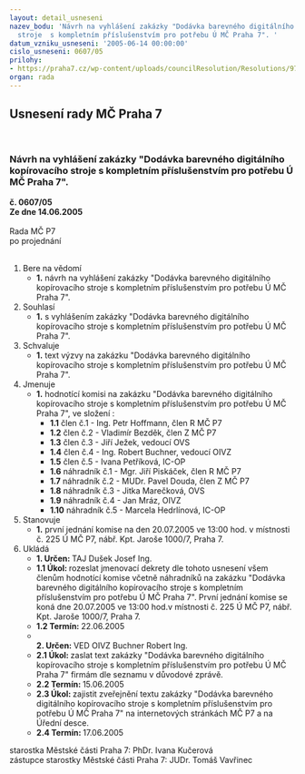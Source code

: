 ```yaml
---
layout: detail_usneseni
nazev_bodu: 'Návrh na vyhlášení zakázky "Dodávka barevného digitálního kopírovacího
  stroje  s kompletním příslušenstvím pro potřebu Ú MČ Praha 7". '
datum_vzniku_usneseni: '2005-06-14 00:00:00'
cislo_usneseni: 0607/05
prilohy:
- https://praha7.cz/wp-content/uploads/councilResolution/Resolutions/9769/30-v%c3%bdzva_do_2mil.doc
organ: rada
---
```

<div id="ucUsn_pList" class="usn">
	<span><h2>Usnesení rady MČ Praha 7 </h2>
<br></span><div class="standBody">
<span><h3>Návrh na vyhlášení zakázky "Dodávka barevného digitálního kopírovacího stroje  s kompletním příslušenstvím pro potřebu Ú MČ Praha 7". </h3></span><div class="center">
		<strong>č. 0607/05</strong><br>
	</div>
<div class="center">
		<strong>Ze dne 14.06.2005</strong><br><br>
	</div>Rada MČ P7<br> po projednání<br><br><ol>
<li>Bere na vědomí<ul><li>
<strong>1.</strong> návrh na vyhlášení zakázky "Dodávka barevného digitálního kopírovacího stroje  s kompletním příslušenstvím pro potřebu Ú MČ Praha 7". </li></ul>
</li>
<li>Souhlasí<ul><li>
<strong>1.</strong> s vyhlášením zakázky "Dodávka barevného digitálního kopírovacího stroje  s kompletním příslušenstvím pro potřebu Ú MČ Praha 7". </li></ul>
</li>
<li>Schvaluje<ul><li>
<strong>1.</strong> text výzvy na zakázku "Dodávka barevného digitálního kopírovacího stroje  s kompletním příslušenstvím pro potřebu Ú MČ Praha 7". </li></ul>
</li>
<li>Jmenuje<ul><li>
<strong>1.</strong> hodnotící komisi na zakázku "Dodávka barevného digitálního kopírovacího stroje  s kompletním příslušenstvím pro potřebu Ú MČ Praha 7", ve složení : <ul>
<li>
<strong>1.1</strong> člen č.1 - Ing. Petr Hoffmann, člen R MČ P7 </li>
<li>
<strong>1.2</strong> člen č.2 - Vladimír Bezděk, člen Z MČ P7</li>
<li>
<strong>1.3</strong> člen č.3 - Jiří Ježek, vedoucí OVS</li>
<li>
<strong>1.4</strong> člen č.4 - Ing. Robert Buchner, vedoucí OIVZ</li>
<li>
<strong>1.5</strong> člen č.5 - Ivana Petříková, IC-OP</li>
<li>
<strong>1.6</strong> náhradník č.1 - Mgr. Jiří Piskáček, člen R MČ P7</li>
<li>
<strong>1.7</strong> náhradník č.2 - MUDr. Pavel Douda, člen Z MČ P7</li>
<li>
<strong>1.8</strong> náhradník č.3 - Jitka Marečková, OVS</li>
<li>
<strong>1.9</strong> náhradník č.4 - Jan Mráz, OIVZ</li>
<li>
<strong>1.10</strong> náhradník č.5 - Marcela Hedrlínová, IC-OP</li>
</ul>
</li></ul>
</li>
<li>Stanovuje<ul><li>
<strong>1.</strong> první jednání komise na den 20.07.2005 ve 13:00 hod. v místnosti č. 225 Ú MČ P7, nábř. Kpt. Jaroše 1000/7, Praha 7. </li></ul>
</li>
<li>Ukládá<ul>
<li>
<strong>1. Určen: </strong>TAJ Dušek Josef Ing.</li>
<li>
<strong>1.1 Úkol: </strong>rozeslat jmenovací dekrety dle tohoto usnesení všem členům hodnotící komise včetně náhradníků na zakázku "Dodávka barevného digitálního kopírovacího stroje  s kompletním příslušenstvím pro potřebu Ú MČ Praha 7". První jednání komise se koná dne 20.07.2005 ve 13:00 hod.v místnosti č. 225 Ú MČ P7, nábř. Kpt. Jaroše 1000/7, Praha 7. </li>
<li>
<strong>1.2 Termín: </strong>22.06.2005</li>
<li>
<strong><br>2. Určen: </strong>VED OIVZ Buchner Robert Ing.</li>
<li>
<strong>2.1 Úkol: </strong>zaslat text zakázky "Dodávka barevného digitálního kopírovacího stroje  s kompletním příslušenstvím pro potřebu Ú MČ Praha 7" firmám dle seznamu v důvodové zprávě.</li>
<li>
<strong>2.2 Termín: </strong>15.06.2005</li>
<li>
<strong>2.3 Úkol: </strong>zajistit zveřejnění textu zakázky "Dodávka barevného digitálního kopírovacího stroje  s kompletním příslušenstvím pro potřebu Ú MČ Praha 7" na internetových stránkách MČ P7 a na Úřední desce.</li>
<li>
<strong>2.4 Termín: </strong>17.06.2005</li>
</ul>
</li>
</ol>starostka Městské části Praha 7: PhDr. Ivana Kučerová<br>zástupce starostky Městské části Praha 7: JUDr. Tomáš Vavřinec 
</div>
</div>